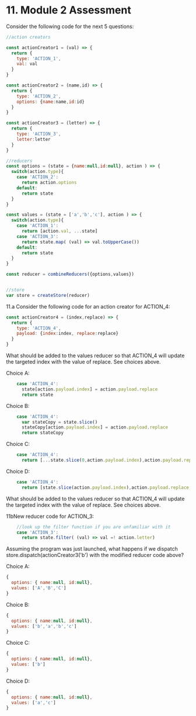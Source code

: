 # 11. Module 2 Assessment

Consider the following code for the next 5 questions:

```JavaScript
//action creators

const actionCreator1 = (val) => {
  return {
    type: 'ACTION_1',
    val: val
  }
}

const actionCreator2 = (name,id) => {
  return {
    type: 'ACTION_2',
    options: {name:name,id:id}
  }
}

const actionCreator3 = (letter) => {
  return {
    type: 'ACTION_3',
    letter:letter
  }
}

//reducers
const options = (state = {name:null,id:null}, action ) => {
  switch(action.type){
    case 'ACTION_2':
      return action.options
    default:
      return state
  }  
}

const values = (state = ['a','b','c'], action ) => {
  switch(action.type){
    case 'ACTION_1':
      return [action.val, ...state]
    case 'ACTION_3':
      return state.map( (val) => val.toUpperCase())
    default:
      return state
  }  
}

const reducer = combineReducers({options,values})


//store
var store = createStore(reducer)
```

11.a Consider the following code for an action creator for ACTION_4:

```JavaScript
const actionCreator4 = (index,replace) => {
  return {
    type: 'ACTION_4',
    payload: {index:index, replace:replace}
  }
}
```

What should be added to the values reducer so that ACTION_4 will update the targeted index with the value of replace. See choices above.

Choice A:

```JavaScript
    case 'ACTION_4':
      state[action.payload.index] = action.payload.replace
      return state
```

Choice B:

```JavaScript
    case 'ACTION_4':
      var stateCopy = state.slice()
      stateCopy[action.payload.index] = action.payload.replace
      return stateCopy
```

Choice C:

```JavaScript
    case 'ACTION_4':
      return [...state.slice(0,action.payload.index),action.payload.replace,...state.slice(action.payload.index + 1)]
```

Choice D:

```JavaScript
    case 'ACTION_4':
      return [state.slice(action.payload.index),action.payload.replace,state.slice(action.payload.index + 1)]
```

What should be added to the values reducer so that ACTION_4 will update the targeted index with the value of replace. See choices above.

11bNew reducer code for ACTION_3:

```JavaScript
    //look up the filter function if you are unfamiliar with it
    case 'ACTION_3':
      return state.filter( (val) => val =! action.letter)
```

Assuming the program was just launched, what happens if we dispatch store.dispatch(actionCreator3('b') with the modified reducer code above?

Choice A:

```JavaScript
{
  options: { name:null, id:null},
  values: ['A','B','C']
}
```

Choice B:

```JavaScript
{
  options: { name:null, id:null},
  values: ['b','a','b','c']
}
```

Choice C:

```JavaScript
{
  options: { name:null, id:null},
  values: ['b']
}
```

Choice D:

```JavaScript
{
  options: { name:null, id:null},
  values: ['a','c']
}
```